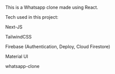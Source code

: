 This is a Whatsapp clone made using React.

Tech used in this project:

Next-JS

TailwindCSS

Firebase (Authentication, Deploy, Cloud Firestore)

Material UI


whatsapp-clone
